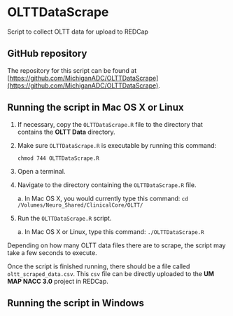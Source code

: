 # OLTTDataScrape
Script to collect OLTT data for upload to REDCap

## GitHub repository
The repository for this script can be found at [https://github.com/MichiganADC/OLTTDataScrape](https://github.com/MichiganADC/OLTTDataScrape).

## Running the script in Mac OS X or Linux

1. If necessary, copy the `OLTTDataScrape.R` file to the directory that contains the **OLTT Data** directory.

2. Make sure `OLTTDataScrape.R` is executable by running this command:

    ```chmod 744 OLTTDataScrape.R```

2. Open a terminal.

3. Navigate to the directory containing the `OLTTDataScrape.R` file.

    a. In Mac OS X, you would currently type this command: 
        ```cd /Volumes/Neuro_Shared/ClinicalCore/OLTT/```

4. Run the `OLTTDataScrape.R` script.

    a. In Mac OS X or Linux, type this command:
        ```./OLTTDataScrape.R```

Depending on how many OLTT data files there are to scrape, the script may take a few seconds to execute.

Once the script is finished running, there should be a file called `oltt_scraped_data.csv`. This `csv` file can be directly uploaded to the **UM MAP NACC 3.0** project in REDCap.

## Running the script in Windows
